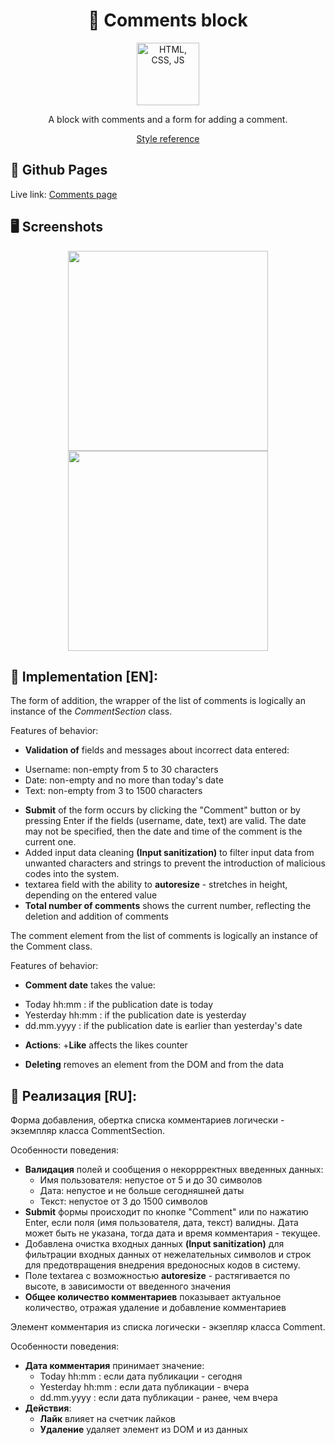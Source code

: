 <h1 align="center">💬 Сomments block</h1>

<p align="center">
    <img height="100px" alt="HTML, CSS, JS" src="https://user-images.githubusercontent.com/99616798/225798818-8fdb9041-e98d-427a-bd68-c56ba7babdc6.png" />
</p>

<p align="center">
   <span>A block with comments and a form for adding a comment.</span>
</p>

<p align="center">
   <a href="https://vc.ru/">Style reference</a>
</p>


## 🔗 Github Pages

Live link: [Comments page](https://safym.github.io/comments/)

## 🖥️ Screenshots

<p align="center">
    <img height="320px" src="https://user-images.githubusercontent.com/99616798/225784938-98369776-37c3-48d0-9338-786804166a0c.png" />
    <img height="320px" src="https://user-images.githubusercontent.com/99616798/225786138-ba2c3cb8-0619-4327-8b42-33b115dcf8c1.png" />
</p>

## 📑 Implementation [EN]:
The form of addition, the wrapper of the list of comments is logically an instance of the *CommentSection* class.

Features of behavior:

* **Validation of** fields and messages about incorrect data entered:
+ Username: non-empty from 5 to 30 characters
+ Date: non-empty and no more than today's date
+ Text: non-empty from 3 to 1500 characters
* **Submit** of the form occurs by clicking the "Comment" button or by pressing Enter if the fields (username, date, text) are valid. The date may not be specified, then the date and time of the comment is the current one.
* Added input data cleaning **(Input sanitization)** to filter input data from unwanted characters and strings to prevent the introduction of malicious codes into the system.
* textarea field with the ability to **autoresize** - stretches in height, depending on the entered value
* **Total number of comments** shows the current number, reflecting the deletion and addition of comments

The comment element from the list of comments is logically an instance of the Comment class.

Features of behavior:

* **Comment date** takes the value:
+ Today hh:mm : if the publication date is today
+ Yesterday hh:mm : if the publication date is yesterday
+ dd.mm.yyyy : if the publication date is earlier than yesterday's date
* **Actions**:
+**Like** affects the likes counter
+ **Deleting** removes an element from the DOM and from the data
        
## 📑 Реализация [RU]:
Форма добавления, обертка списка комментариев логически - экземпляр класса CommentSection.

Особенности поведения:

* **Валидация** полей и сообщения о некоррректных введенных данных:
    + Имя пользователя: непустое от 5 и до 30 символов
    + Дата: непустое и не больше сегодняшней даты
    + Текст: непустое от 3 до 1500 символов
* **Submit** формы происходит по кнопке "Comment" или по нажатию Enter, если поля (имя пользователя, дата, текст) валидны. Дата может быть не указана, тогда дата и время комментария - текущее.
* Добавлена очистка входных данных **(Input sanitization)** для фильтрации входных данных от нежелательных символов и строк для предотвращения внедрения вредоносных кодов в систему.
* Поле textarea с возможностью **autoresize** - растягивается по высоте, в зависимости от введенного значения
* **Общее количество комментариев** показывает актуальное количество, отражая удаление и добавление комментариев

Элемент комментария из списка логически - экзепляр класса Comment. 

Особенности поведения:

* **Дата комментария** принимает значение:
    + Today hh:mm : если дата публикации - сегодня
    + Yesterday hh:mm : если дата публикации - вчера
    + dd.mm.yyyy : если дата публикации - ранее, чем вчера
* **Действия**:
    + **Лайк** влияет на счетчик лайков
    + **Удаление** удаляет элемент из DOM и из данных
